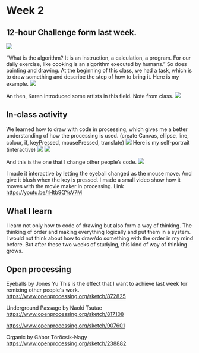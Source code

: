 # Week 2

## 12-hour Challenge form last week.

 ![](https://github.com/ShuchenWuu/Slave-to-algorithm/blob/master/week%202/12%20hrs.jpg)

“What is the algorithm? It is an instruction, a calculation, a program. For our daily exercise, like cooking is an algorithm executed by humans.”
So does painting and drawing.
At the beginning of this class, we had a task, which is to draw something and describe the step of how to bring it. Here is my example.
![](https://github.com/ShuchenWuu/Slave-to-algorithm/blob/master/week%202/111.jpg)

An then, Karen introduced some artists in this field.
Note from class.
![](https://github.com/ShuchenWuu/Slave-to-algorithm/blob/master/week%202/222.jpg)

## In-class activity

We learned how to draw with code in processing, which gives me a better understanding of how the processing is used. (create Canvas, ellipse, line, colour, if, keyPressed, mousePressed, translate)
![](https://github.com/ShuchenWuu/Slave-to-algorithm/blob/master/week%202/week%202%20inclass.jpg)
Here is my self-portrait (interactive)
 ![](https://github.com/ShuchenWuu/Slave-to-algorithm/blob/master/week%202/selfportrait%201.jpg)
 ![](https://github.com/ShuchenWuu/Slave-to-algorithm/blob/master/week%202/portrait%202%20(with%20code).jpg)

And this is the one that I change other people’s code.
![](https://github.com/ShuchenWuu/Slave-to-algorithm/blob/master/week%202/portrait%202%20(with%20code).jpg)

I made it interactive by letting the eyeball changed as the mouse move. And give it blush when the key is pressed. I made a small video show how it moves with the movie maker in processing.
Link https://youtu.be/rHtb9QYsV7M

## What I learn
I learn not only how to code of drawing but also form a way of thinking. The thinking of order and making everything logically and put them in a system. I would not think about how to draw/do something with the order in my mind before. But after these two weeks of studying, this kind of way of thinking grows.

## Open processing
Eyeballs by Jones Yu 
This is the effect that I want to achieve last week for remixing other people's work.
https://www.openprocessing.org/sketch/872825

Underground Passage by Naoki Tsutae 
https://www.openprocessing.org/sketch/817108

https://www.openprocessing.org/sketch/907601

Organic
by Gábor Törőcsik-Nagy 
https://www.openprocessing.org/sketch/238882


 
